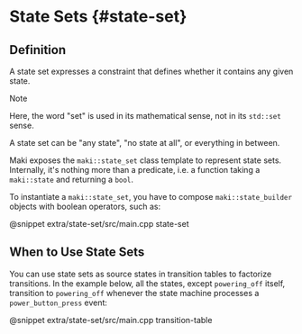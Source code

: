 # State Sets {#state-set}

## Definition

A state set expresses a constraint that defines whether it contains any given state.

> [!note]
> Here, the word "set" is used in its mathematical sense, not in its `std::set` sense.

A state set can be "any state", "no state at all", or everything in between.

Maki exposes the `maki::state_set` class template to represent state sets. Internally, it's nothing more than a predicate, i.e. a function taking a `maki::state` and returning a `bool`.

To instantiate a `maki::state_set`, you have to compose `maki::state_builder` objects with boolean operators, such as:

@snippet extra/state-set/src/main.cpp state-set

## When to Use State Sets

You can use state sets as source states in transition tables to factorize transitions. In the example below, all the states, except `powering_off` itself, transition to `powering_off` whenever the state machine processes a `power_button_press` event:

@snippet extra/state-set/src/main.cpp transition-table
